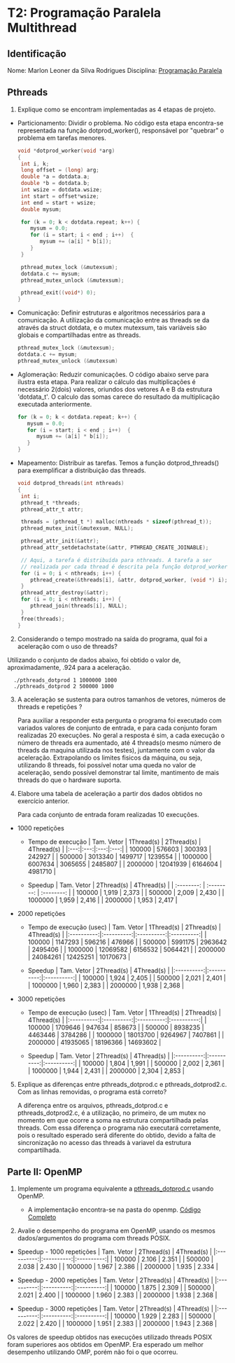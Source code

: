 # T2: Programação Paralela Multithread

## Identificação

Nome: Marlon Leoner da Silva Rodrigues
Disciplina: [Programação Paralela](https://github.com/AndreaInfUFSM/elc139-2019a)

## Pthreads

1.  Explique como se encontram implementadas as 4 etapas de projeto.

- Particionamento: Dividir o problema. No código esta etapa encontra-se representada na função dotprod_worker(), responsável por "quebrar" o problema em tarefas menores.

  ```c
  void *dotprod_worker(void *arg)
  {
   int i, k;
   long offset = (long) arg;
   double *a = dotdata.a;
   double *b = dotdata.b;
   int wsize = dotdata.wsize;
   int start = offset*wsize;
   int end = start + wsize;
   double mysum;

   for (k = 0; k < dotdata.repeat; k++) {
      mysum = 0.0;
      for (i = start; i < end ; i++)  {
         mysum += (a[i] * b[i]);
      }
   }

   pthread_mutex_lock (&mutexsum);
   dotdata.c += mysum;
   pthread_mutex_unlock (&mutexsum);

   pthread_exit((void*) 0);
  }
  ```

- Comunicação: Definir estruturas e algoritmos necessários para a comunicação. A utilização da comunicação entre as threads se da através da struct dotdata, e o mutex mutexsum, tais variáveis são globais e compartilhadas entre as threads.

  ```c
  pthread_mutex_lock (&mutexsum);
  dotdata.c += mysum;
  pthread_mutex_unlock (&mutexsum)
  ```

- Aglomeração: Reduzir comunicações. O código abaixo serve para ilustra esta etapa. Para realizar o cálculo das multiplicações é necessário 2(dois) valores, oriundos dos vetores A e B da estrutura 'dotdata_t'. O calculo das somas carece do resultado da multiplicação executada anteriormente.

  ```c
  for (k = 0; k < dotdata.repeat; k++) {
     mysum = 0.0;
     for (i = start; i < end ; i++)  {
        mysum += (a[i] * b[i]);
     }
  }

  ```

* Mapeamento: Distribuir as tarefas. Temos a função dotprod_threads() para exemplificar a distribuição das threads.

  ```c
  void dotprod_threads(int nthreads)
  {
   int i;
   pthread_t *threads;
   pthread_attr_t attr;

   threads = (pthread_t *) malloc(nthreads * sizeof(pthread_t));
   pthread_mutex_init(&mutexsum, NULL);

   pthread_attr_init(&attr);
   pthread_attr_setdetachstate(&attr, PTHREAD_CREATE_JOINABLE);

   // Aqui, a tarefa é distribuída para nthreads. A tarefa a ser
   // realizada por cada thread é descrita pela função dotprod_worker().
   for (i = 0; i < nthreads; i++) {
      pthread_create(&threads[i], &attr, dotprod_worker, (void *) i);
   }
   pthread_attr_destroy(&attr);
   for (i = 0; i < nthreads; i++) {
      pthread_join(threads[i], NULL);
   }
   free(threads);
  }
  ```

2.  Considerando o tempo mostrado na saída do programa, qual foi a aceleração com o uso de threads?

Utilizando o conjunto de dados abaixo, foi obtido o valor de, aproximadamente, .924 para a aceleração.

```
  ./pthreads_dotprod 1 1000000 1000
  ./pthreads_dotprod 2 500000 1000
```

3. A aceleração se sustenta para outros tamanhos de vetores, números de threads e repetições ?

   Para auxiliar a responder esta pergunta o programa foi executado com variados valores de conjunto de entrada, e para cada conjunto foram realizadas 20 execuções. No geral a resposta é sim, a cada execução o número de threads era aumentado, até 4 threads(o mesmo número de threads da maquina utilizada nos testes), juntamente com o valor da aceleração. Extrapolando os limites fisicos da máquina, ou seja, utilizando 8 threads, foi possível notar uma queda no valor de aceleração, sendo possível demonstrar tal limite, mantimento de mais threads do que o hardware suporta.

4. Elabore uma tabela de aceleração a partir dos dados obtidos no exercício anterior.

   Para cada conjunto de entrada foram realizadas 10 execuções.

- 1000 repetições

  - Tempo de execução
    | Tam. Vetor | 1Thread(s) | 2Thread(s) | 4Thread(s) |
    |:---:|:---:|:---:|:---:|
    | 100000     | 576603     | 300393     | 242927     |
    | 500000     | 3013340    | 1499717    | 1239554    |
    | 1000000    | 6007634    | 3065655    | 2485807    |
    | 2000000    | 12041939   | 6164604    | 4981710    |

  - Speedup
    | Tam. Vetor | 2Thread(s) | 4Thread(s) |
    | :--------: | :--------: | :--------: |
    | 100000 | 1,919 | 2,373 |
    | 500000 | 2,009 | 2,430 |
    | 1000000 | 1,959 | 2,416 |
    | 2000000 | 1,953 | 2,417 |

- 2000 repetições

  - Tempo de execução (usec)
    | Tam. Vetor | 1Thread(s) | 2Thread(s) | 4Thread(s) |
    |:----------:|:----------:|:----------:|:----------:|
    | 100000 | 1147293 | 596216 | 476966 |
    | 500000 | 5991175 | 2963642 | 2495406 |
    | 1000000 | 12069582 | 6156532 | 5064421 |
    | 2000000 | 24084261 | 12425251 | 10170673 |

  - Speedup
    | Tam. Vetor | 2Thread(s) | 4Thread(s) |
    |:----------:|:----------:|:----------:|
    | 100000 | 1,924 | 2,405 |
    | 500000 | 2,021 | 2,401 |
    | 1000000 | 1,960 | 2,383 |
    | 2000000 | 1,938 | 2,368 |

- 3000 repetições

  - Tempo de execução (usec)
    | Tam. Vetor | 1Thread(s) | 2Thread(s) | 4Thread(s) |
    |:----------:|:----------:|:----------:|:----------:|
    | 100000 | 1709646 | 947634 | 858673 |
    | 500000 | 8938235 | 4463446 | 3784286 |
    | 1000000 | 18013700 | 9264967 | 7407861 |
    | 2000000 | 41935065 | 18196366 | 14693602 |

  - Speedup
    | Tam. Vetor | 2Thread(s) | 4Thread(s) |
    |:----------:|:----------:|:----------:|
    | 100000 | 1,804 | 1,991 |
    | 500000 | 2,002 | 2,361 |
    | 1000000 | 1,944 | 2,431 |
    | 2000000 | 2,304 | 2,853 |

5. Explique as diferenças entre pthreads_dotprod.c e pthreads_dotprod2.c. Com as linhas removidas, o programa está correto?

   A diferença entre os arquivos, pthreads_dotprod.c e pthreads_dotprod2.c, é a utilização, no primeiro, de um mutex no momento em que ocorre a soma na estrutura compartilhada pelas threads. Com essa diferença o programa não executará corretamente, pois o resultado esperado será diferente do obtido, devido a falta de sincronização no acesso das threads à variavel da estrutura compartilhada.

## Parte II: OpenMP

1. Implemente um programa equivalente a [pthreads_dotprod.c](pthreads_dotprod/pthreads_dotprod.c) usando OpenMP.

   - A implementação encontra-se na pasta do openmp. [Código Completo](openmp/codeOMP.c)

2. Avalie o desempenho do programa em OpenMP, usando os mesmos dados/argumentos do programa com threads POSIX.

- Speedup - 1000 repetições
  | Tam. Vetor | 2Thread(s) | 4Thread(s) |
  |:----------:|:----------:|:----------:|
  | 100000 | 2.106 | 2.351 |
  | 500000 | 2.038 | 2.430 |
  | 1000000 | 1.967 | 2.386 |
  | 2000000 | 1.935 | 2.334 |

- Speedup - 2000 repetições
  | Tam. Vetor | 2Thread(s) | 4Thread(s) |
  |:----------:|:----------:|:----------:|
  | 100000 | 1.875 | 2.309 |
  | 500000 | 2.021 | 2.400 |
  | 1000000 | 1.960 | 2.383 |
  | 2000000 | 1.938 | 2.368 |

- Speedup - 3000 repetições
  | Tam. Vetor | 2Thread(s) | 4Thread(s) |
  |:----------:|:----------:|:----------:|
  | 100000 | 1.929 | 2.283 |
  | 500000 | 2.022 | 2.420 |
  | 1000000 | 1.951 | 2.383 |
  | 2000000 | 1.943 | 2.368 |

Os valores de speedup obtidos nas execuções utilizado threads POSIX foram superiores aos obtidos em OpenMP. Era esperado um melhor desempenho utilizando OMP, porém não foi o que ocorreu.
